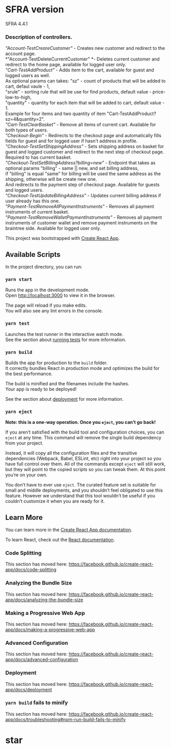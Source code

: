 

# SFRA version

SFRA 4.4.1

### Description of controllers.

*"Account-TestCreareCustomer"* - Creates new customer and redirect to the account page.<br />
*"Account-TestDeleteCurrentCustomer" *- Deletes current customer and redirect to the home page, available for logged user only.<br />
*"Cart-TestAddProduct"* - Adds item to the cart, available for guest and logged users as well. <br />
   As optional params can takes: "sz" - count of products that will be added to cart, defaul vaule - 1,<br />
   "srule" - sorting rule that will be use for find products, default value - price-low-to-high,<br />
   "quantity" - quantity for each item that will be added to cart, default value - 1.<br />
   Example for four items and two quantity of item "Cart-TestAddProduct?sz=4&quantity=2".<br />
*"Cart-TestClearBasket"* -  Remove all items of current cart. Available for both types of users.<br />
*"Checkout-Begin"* - Redirects to the checkout page and automatically fills fields for guest and for logged user if hasn't address in profile. <br />
*"Checkout-TestSetShippingAddress"* - Sets shipping address on basket for guest and logged customer and redirect to the next step of checkout page. <br />Required to has current basket.<br />
*"Checkout-TestSetBillingAddress?billing=new"* - Endpoint that takes as optional params "billing" - same || new, and set billing address, <br />
   if "billing" is equal "same" for billing will be used the same address as the shipping, otherwise will be create new one. <br />
   And redirects to the payment step of checkout page.  Available for guests  and logged users.<br />
*"Checkout-TestUpdateBillingAddress"* - Updates current billing address if user already has this one.<br />
*"Payment-TestRemoveAllPaymentInstruments"* - Removes all payment instruments of current basket.<br />
*"Payment-TestRemoveWalletPaymentInstruments"* - Removes all payment instruments of customer wallet and remove payment instruments on the braintree   side. Available for logged user only.




This project was bootstrapped with [Create React App](https://github.com/facebook/create-react-app).

## Available Scripts

In the project directory, you can run:

### `yarn start`

Runs the app in the development mode.<br />
Open [http://localhost:3000](http://localhost:3000) to view it in the browser.

The page will reload if you make edits.<br />
You will also see any lint errors in the console.

### `yarn test`

Launches the test runner in the interactive watch mode.<br />
See the section about [running tests](https://facebook.github.io/create-react-app/docs/running-tests) for more information.

### `yarn build`

Builds the app for production to the `build` folder.<br />
It correctly bundles React in production mode and optimizes the build for the best performance.

The build is minified and the filenames include the hashes.<br />
Your app is ready to be deployed!

See the section about [deployment](https://facebook.github.io/create-react-app/docs/deployment) for more information.

### `yarn eject`

**Note: this is a one-way operation. Once you `eject`, you can’t go back!**

If you aren’t satisfied with the build tool and configuration choices, you can `eject` at any time. This command will remove the single build dependency from your project.

Instead, it will copy all the configuration files and the transitive dependencies (Webpack, Babel, ESLint, etc) right into your project so you have full control over them. All of the commands except `eject` will still work, but they will point to the copied scripts so you can tweak them. At this point you’re on your own.

You don’t have to ever use `eject`. The curated feature set is suitable for small and middle deployments, and you shouldn’t feel obligated to use this feature. However we understand that this tool wouldn’t be useful if you couldn’t customize it when you are ready for it.

## Learn More

You can learn more in the [Create React App documentation](https://facebook.github.io/create-react-app/docs/getting-started).

To learn React, check out the [React documentation](https://reactjs.org/).

### Code Splitting

This section has moved here: https://facebook.github.io/create-react-app/docs/code-splitting

### Analyzing the Bundle Size

This section has moved here: https://facebook.github.io/create-react-app/docs/analyzing-the-bundle-size

### Making a Progressive Web App

This section has moved here: https://facebook.github.io/create-react-app/docs/making-a-progressive-web-app

### Advanced Configuration

This section has moved here: https://facebook.github.io/create-react-app/docs/advanced-configuration

### Deployment

This section has moved here: https://facebook.github.io/create-react-app/docs/deployment

### `yarn build` fails to minify

This section has moved here: https://facebook.github.io/create-react-app/docs/troubleshooting#npm-run-build-fails-to-minify
# star
